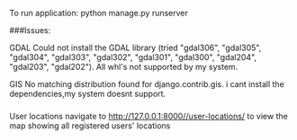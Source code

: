 To run application: python manage.py runserver



###Issues:

GDAL
Could not install the GDAL library (tried "gdal306", "gdal305", "gdal304", "gdal303", "gdal302", "gdal301", "gdal300", "gdal204", "gdal203", "gdal202"). All whl's not supported by my system.


GIS
No matching distribution found for django.contrib.gis. i cant install the dependencies,my system doesnt support.

#####


User locations
navigate to http://127.0.0.1:8000//user-locations/
to view the map showing all registered users' locations